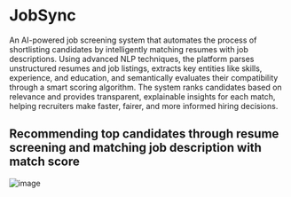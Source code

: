 # JobSync
An AI-powered job screening system that automates the process of shortlisting candidates by intelligently matching resumes with job descriptions. Using advanced NLP techniques, the platform parses unstructured resumes and job listings, extracts key entities like skills, experience, and education, and semantically evaluates their compatibility through a smart scoring algorithm. The system ranks candidates based on relevance and provides transparent, explainable insights for each match, helping recruiters make faster, fairer, and more informed hiring decisions.
## Recommending top candidates through resume screening and matching job description with match score
![image](https://github.com/user-attachments/assets/3f38c2aa-c234-474f-a047-accf01afdb95)

